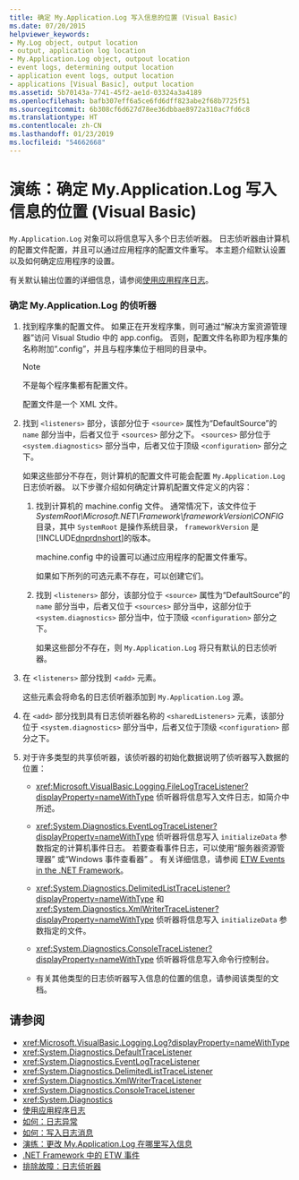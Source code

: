 ```yaml
---
title: 确定 My.Application.Log 写入信息的位置 (Visual Basic)
ms.date: 07/20/2015
helpviewer_keywords:
- My.Log object, output location
- output, application log location
- My.Application.Log object, outpout location
- event logs, determining output location
- application event logs, output location
- applications [Visual Basic], output location
ms.assetid: 5b70143a-7741-45f2-ae1d-03324a3a4189
ms.openlocfilehash: bafb307eff6a5ce6fd6dff823abe2f68b7725f51
ms.sourcegitcommit: 6b308cf6d627d78ee36dbbae8972a310ac7fd6c8
ms.translationtype: HT
ms.contentlocale: zh-CN
ms.lasthandoff: 01/23/2019
ms.locfileid: "54662668"
---
```

# <a name="walkthrough-determining-where-myapplicationlog-writes-information-visual-basic"></a>演练：确定 My.Application.Log 写入信息的位置 (Visual Basic)
`My.Application.Log` 对象可以将信息写入多个日志侦听器。 日志侦听器由计算机的配置文件配置，并且可以通过应用程序的配置文件重写。 本主题介绍默认设置以及如何确定应用程序的设置。  
  
 有关默认输出位置的详细信息，请参阅[使用应用程序日志](../../../../visual-basic/developing-apps/programming/log-info/working-with-application-logs.md)。  
  
### <a name="to-determine-the-listeners-for-myapplicationlog"></a>确定 My.Application.Log 的侦听器  
  
1.  找到程序集的配置文件。 如果正在开发程序集，则可通过“解决方案资源管理器”访问 Visual Studio 中的 app.config。 否则，配置文件名称即为程序集的名称附加“.config”，并且与程序集位于相同的目录中。  
  
    > [!NOTE]
    >  不是每个程序集都有配置文件。  
  
     配置文件是一个 XML 文件。  
  
2.  找到 `<listeners>` 部分，该部分位于 `<source>` 属性为“DefaultSource”的 `name` 部分当中，后者又位于 `<sources>` 部分之下。 `<sources>` 部分位于 `<system.diagnostics>` 部分当中，后者又位于顶级 `<configuration>` 部分之下。  
  
     如果这些部分不存在，则计算机的配置文件可能会配置 `My.Application.Log` 日志侦听器。 以下步骤介绍如何确定计算机配置文件定义的内容：  
  
    1.  找到计算机的 machine.config 文件。 通常情况下，该文件位于 *SystemRoot\Microsoft.NET\Framework\frameworkVersion\CONFIG* 目录，其中 `SystemRoot` 是操作系统目录， `frameworkVersion` 是 [!INCLUDE[dnprdnshort](~/includes/dnprdnshort-md.md)]的版本。  
  
         machine.config 中的设置可以通过应用程序的配置文件重写。  
  
         如果如下所列的可选元素不存在，可以创建它们。  
  
    2.  找到 `<listeners>` 部分，该部分位于 `<source>` 属性为“DefaultSource”的 `name` 部分当中，后者又位于 `<sources>` 部分当中，这部分位于 `<system.diagnostics>` 部分当中，位于顶级 `<configuration>` 部分之下。  
  
         如果这些部分不存在，则 `My.Application.Log` 将只有默认的日志侦听器。  
  
3.  在 <`listeners>` 部分找到 <`add>` 元素。  
  
     这些元素会将命名的日志侦听器添加到 `My.Application.Log` 源。  
  
4.  在 `<add>` 部分找到具有日志侦听器名称的 `<sharedListeners>` 元素，该部分位于 `<system.diagnostics>` 部分当中，后者又位于顶级 `<configuration>` 部分之下。  
  
5.  对于许多类型的共享侦听器，该侦听器的初始化数据说明了侦听器写入数据的位置：  
  
    -   <xref:Microsoft.VisualBasic.Logging.FileLogTraceListener?displayProperty=nameWithType> 侦听器将信息写入文件日志，如简介中所述。  
  
    -   <xref:System.Diagnostics.EventLogTraceListener?displayProperty=nameWithType> 侦听器将信息写入 `initializeData` 参数指定的计算机事件日志。 若要查看事件日志，可以使用“服务器资源管理器”  或“Windows 事件查看器” 。 有关详细信息，请参阅 [ETW Events in the .NET Framework](../../../../framework/performance/etw-events.md)。  
  
    -   <xref:System.Diagnostics.DelimitedListTraceListener?displayProperty=nameWithType> 和 <xref:System.Diagnostics.XmlWriterTraceListener?displayProperty=nameWithType> 侦听器将信息写入 `initializeData` 参数指定的文件。  
  
    -   <xref:System.Diagnostics.ConsoleTraceListener?displayProperty=nameWithType> 侦听器将信息写入命令行控制台。  
  
    -   有关其他类型的日志侦听器写入信息的位置的信息，请参阅该类型的文档。  
  
## <a name="see-also"></a>请参阅
- <xref:Microsoft.VisualBasic.Logging.Log?displayProperty=nameWithType>
- <xref:System.Diagnostics.DefaultTraceListener>
- <xref:System.Diagnostics.EventLogTraceListener>
- <xref:System.Diagnostics.DelimitedListTraceListener>
- <xref:System.Diagnostics.XmlWriterTraceListener>
- <xref:System.Diagnostics.ConsoleTraceListener>
- <xref:System.Diagnostics>
- [使用应用程序日志](../../../../visual-basic/developing-apps/programming/log-info/working-with-application-logs.md)
- [如何：日志异常](../../../../visual-basic/developing-apps/programming/log-info/how-to-log-exceptions.md)
- [如何：写入日志消息](../../../../visual-basic/developing-apps/programming/log-info/how-to-write-log-messages.md)
- [演练：更改 My.Application.Log 在哪里写入信息](../../../../visual-basic/developing-apps/programming/log-info/walkthrough-changing-where-my-application-log-writes-information.md)
- [.NET Framework 中的 ETW 事件](../../../../framework/performance/etw-events.md)
- [排除故障：日志侦听器](../../../../visual-basic/developing-apps/programming/log-info/troubleshooting-log-listeners.md)
